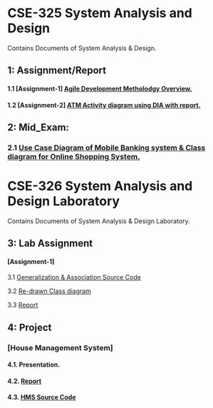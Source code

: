 # CSE-325 System Analysis and Design
Contains Documents of System Analysis & Design. 

## 1: Assignment/Report
#### 1.1 [Assignment-1]    [Agile Development Metholodgy Overview.](https://github.com/171shamim/Sysestem-Analysis-and-Design/blob/master/Agile%20Process%20and%20methodology.pdf)
#### 1.2 [Assignment-2]    [ATM Activity diagram using DIA with report.](https://github.com/171shamim/Sysestem-Analysis-and-Design/blob/master/ATM%20Activity%20diagram%20using%20DIA%20with%20report..pdf)
## 2: Mid_Exam:
### 2.1 [Use Case Diagram of Mobile Banking system & Class diagram for Online Shopping System.](https://github.com/171shamim/Mid-Exam/blob/master/Shamim%20Hossain.pdf)

# CSE-326 System Analysis and Design Laboratory 
Contains Documents of System Analysis & Design Laboratory. 


## 3: Lab Assignment
#### [Assignment-1]
3.1 [Generalization & Association Source Code](https://github.com/171shamim/Sysestem-Analysis-and-Design/tree/master/Lab%20Assignment%201/Association)

3.2 [Re-drawn Class diagram](https://github.com/171shamim/Sysestem-Analysis-and-Design/blob/master/Lab%20Assignment%201/Association.png)

3.3 [Report](https://github.com/171shamim/Sysestem-Analysis-and-Design/blob/master/Lab%20Assignment%201/Generalization%20%26%20Association.pdf)


## 4: Project 
### [House Management System]
#### 4.1. Presentation.
#### 4.2. [Report](https://github.com/171shamim/Sysestem-Analysis-and-Design/blob/master/House--Management-system/HMS%20report%20Shamim.pdf)
#### 4.3. [HMS Source Code](https://github.com/171shamim/Sysestem-Analysis-and-Design/tree/master/House--Management-system/House-Rent-Management)
